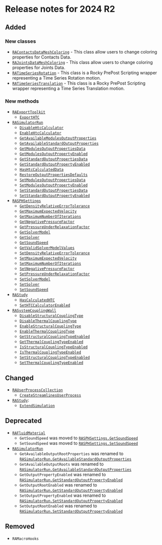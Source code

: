 # Release notes for 2024 R2

<a id="added"></a>

## Added

<a id="new-classes"></a>

### New classes

* [`RAContactsDataMeshColoring`](RAContactsDataMeshColoring.md) - This class allow users to change coloring properties for Contacts Data.
* [`RAJointsDataMeshColoring`](RAJointsDataMeshColoring.md) - This class allow users to change coloring properties for Joints Data.
* [`RATimeSeriesRotation`](RATimeSeriesRotation.md) - This class is a Rocky PrePost Scripting wrapper representing a Time Series Rotation motion.
* [`RATimeSeriesTranslation`](RATimeSeriesTranslation.md) - This class is a Rocky PrePost Scripting wrapper representing a Time Series Translation motion.

<a id="new-methods"></a>

### New methods

* [`RAExportToolkit`](RAExportToolkit.md)
  * [`ExportHTC`](RAExportToolkit.md#generated.RAExportToolkit.ExportHTC)
* [`RASimulatorRun`](RASimulatorRun.md)
  * [`DisableHtcCalculator`](RASimulatorRun.md#generated.RASimulatorRun.DisableHtcCalculator)
  * [`EnableHtcCalculator`](RASimulatorRun.md#generated.RASimulatorRun.EnableHtcCalculator)
  * [`GetAvailableModulesOutputProperties`](RASimulatorRun.md#generated.RASimulatorRun.GetAvailableModulesOutputProperties)
  * [`GetAvailableStandardOutputProperties`](RASimulatorRun.md#generated.RASimulatorRun.GetAvailableStandardOutputProperties)
  * [`GetModulesOutputPropertiesData`](RASimulatorRun.md#generated.RASimulatorRun.GetModulesOutputPropertiesData)
  * [`GetModulesOutputPropertyEnabled`](RASimulatorRun.md#generated.RASimulatorRun.GetModulesOutputPropertyEnabled)
  * [`GetStandardOutputPropertiesData`](RASimulatorRun.md#generated.RASimulatorRun.GetStandardOutputPropertiesData)
  * [`GetStandardOutputPropertyEnabled`](RASimulatorRun.md#generated.RASimulatorRun.GetStandardOutputPropertyEnabled)
  * [`HasHtcCalculatedData`](RASimulatorRun.md#generated.RASimulatorRun.HasHtcCalculatedData)
  * [`RestoreOutputPropertiesDefaults`](RASimulatorRun.md#generated.RASimulatorRun.RestoreOutputPropertiesDefaults)
  * [`SetModulesOutputPropertiesData`](RASimulatorRun.md#generated.RASimulatorRun.SetModulesOutputPropertiesData)
  * [`SetModulesOutputPropertyEnabled`](RASimulatorRun.md#generated.RASimulatorRun.SetModulesOutputPropertyEnabled)
  * [`SetStandardOutputPropertiesData`](RASimulatorRun.md#generated.RASimulatorRun.SetStandardOutputPropertiesData)
  * [`SetStandardOutputPropertyEnabled`](RASimulatorRun.md#generated.RASimulatorRun.SetStandardOutputPropertyEnabled)
* [`RASPHSettings`](RASPHSettings.md)
  * [`GetDensityRelativeErrorTolerance`](RASPHSettings.md#generated.RASPHSettings.GetDensityRelativeErrorTolerance)
  * [`GetMaximumExpectedVelocity`](RASPHSettings.md#generated.RASPHSettings.GetMaximumExpectedVelocity)
  * [`GetMaximumNumberOfIterations`](RASPHSettings.md#generated.RASPHSettings.GetMaximumNumberOfIterations)
  * [`GetNegativePressureFactor`](RASPHSettings.md#generated.RASPHSettings.GetNegativePressureFactor)
  * [`GetPressureUnderRelaxationFactor`](RASPHSettings.md#generated.RASPHSettings.GetPressureUnderRelaxationFactor)
  * [`GetSolverModel`](RASPHSettings.md#generated.RASPHSettings.GetSolverModel)
  * [`GetSolver`](RASPHSettings.md#generated.RASPHSettings.GetSolver)
  * [`GetSoundSpeed`](RASPHSettings.md#generated.RASPHSettings.GetSoundSpeed)
  * [`GetValidSolverModelValues`](RASPHSettings.md#generated.RASPHSettings.GetValidSolverModelValues)
  * [`SetDensityRelativeErrorTolerance`](RASPHSettings.md#generated.RASPHSettings.SetDensityRelativeErrorTolerance)
  * [`SetMaximumExpectedVelocity`](RASPHSettings.md#generated.RASPHSettings.SetMaximumExpectedVelocity)
  * [`SetMaximumNumberOfIterations`](RASPHSettings.md#generated.RASPHSettings.SetMaximumNumberOfIterations)
  * [`SetNegativePressureFactor`](RASPHSettings.md#generated.RASPHSettings.SetNegativePressureFactor)
  * [`SetPressureUnderRelaxationFactor`](RASPHSettings.md#generated.RASPHSettings.SetPressureUnderRelaxationFactor)
  * [`SetSolverModel`](RASPHSettings.md#generated.RASPHSettings.SetSolverModel)
  * [`SetSolver`](RASPHSettings.md#generated.RASPHSettings.SetSolver)
  * [`SetSoundSpeed`](RASPHSettings.md#generated.RASPHSettings.SetSoundSpeed)
* [`RAStudy`](RAStudy.md)
  * [`HasCalculatedHTC`](RAStudy.md#generated.RAStudy.HasCalculatedHTC)
  * [`SetHTCCalculatorEnabled`](RAStudy.md#generated.RAStudy.SetHTCCalculatorEnabled)
* [`RASystemCouplingWall`](RASystemCouplingWall.md)
  * [`DisableStructuralCouplingType`](RASystemCouplingWall.md#generated.RASystemCouplingWall.DisableStructuralCouplingType)
  * [`DisableThermalCouplingType`](RASystemCouplingWall.md#generated.RASystemCouplingWall.DisableThermalCouplingType)
  * [`EnableStructuralCouplingType`](RASystemCouplingWall.md#generated.RASystemCouplingWall.EnableStructuralCouplingType)
  * [`EnableThermalCouplingType`](RASystemCouplingWall.md#generated.RASystemCouplingWall.EnableThermalCouplingType)
  * [`GetStructuralCouplingTypeEnabled`](RASystemCouplingWall.md#generated.RASystemCouplingWall.GetStructuralCouplingTypeEnabled)
  * [`GetThermalCouplingTypeEnabled`](RASystemCouplingWall.md#generated.RASystemCouplingWall.GetThermalCouplingTypeEnabled)
  * [`IsStructuralCouplingTypeEnabled`](RASystemCouplingWall.md#generated.RASystemCouplingWall.IsStructuralCouplingTypeEnabled)
  * [`IsThermalCouplingTypeEnabled`](RASystemCouplingWall.md#generated.RASystemCouplingWall.IsThermalCouplingTypeEnabled)
  * [`SetStructuralCouplingTypeEnabled`](RASystemCouplingWall.md#generated.RASystemCouplingWall.SetStructuralCouplingTypeEnabled)
  * [`SetThermalCouplingTypeEnabled`](RASystemCouplingWall.md#generated.RASystemCouplingWall.SetThermalCouplingTypeEnabled)

<a id="changed"></a>

## Changed

* [`RAUserProcessCollection`](RAUserProcessCollection.md)
  * [`CreateStreamlinesUserProcess`](RAUserProcessCollection.md#generated.RAUserProcessCollection.CreateStreamlinesUserProcess)
* [`RAStudy`](RAStudy.md):
  * [`ExtendSimulation`](RAStudy.md#generated.RAStudy.ExtendSimulation)

<a id="deprecated"></a>

## Deprecated

* [`RAFluidMaterial`](RAFluidMaterial.md)
  * `GetSoundSpeed` was moved to [`RASPHSettings.GetSoundSpeed`](RASPHSettings.md#generated.RASPHSettings.GetSoundSpeed)
  * `SetSoundSpeed` was moved to [`RASPHSettings.SetSoundSpeed`](RASPHSettings.md#generated.RASPHSettings.SetSoundSpeed)
* [`RASimulatorRun`](RASimulatorRun.md)
  * `GetAvailableOutputRootProperties` was renamed to [`RASimulatorRun.GetAvailableStandardOutputProperties`](RASimulatorRun.md#generated.RASimulatorRun.GetAvailableStandardOutputProperties)
  * `GetAvailableOutputRoots` was renamed to [`RASimulatorRun.GetAvailableStandardOutputProperties`](RASimulatorRun.md#generated.RASimulatorRun.GetAvailableStandardOutputProperties)
  * `GetOutputPropertyEnabled` was renamed to [`RASimulatorRun.GetStandardOutputPropertyEnabled`](RASimulatorRun.md#generated.RASimulatorRun.GetStandardOutputPropertyEnabled)
  * `GetOutputRootEnabled` was renamed to [`RASimulatorRun.GetStandardOutputPropertyEnabled`](RASimulatorRun.md#generated.RASimulatorRun.GetStandardOutputPropertyEnabled)
  * `SetOutputPropertyEnabled` was renamed to [`RASimulatorRun.SetStandardOutputPropertyEnabled`](RASimulatorRun.md#generated.RASimulatorRun.SetStandardOutputPropertyEnabled)
  * `SetOutputRootEnabled` was renamed to [`RASimulatorRun.SetStandardOutputPropertyEnabled`](RASimulatorRun.md#generated.RASimulatorRun.SetStandardOutputPropertyEnabled)

<a id="removed"></a>

## Removed

* `RAMacroHooks`
